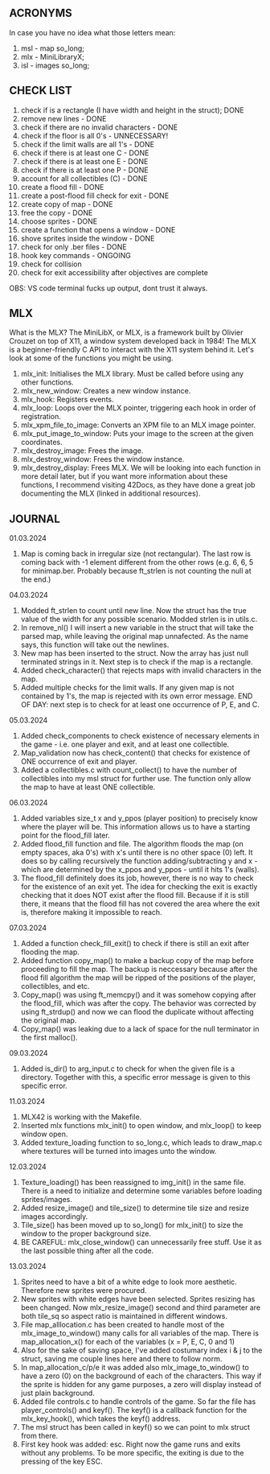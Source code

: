 ## ACRONYMS

In case you have no idea what those letters mean:
1. msl - map so_long;
2. mlx - MiniLibraryX;
3. isl - images so_long;

## CHECK LIST

1. check if is a rectangle (I have width and height in the struct); DONE
2. remove new lines - DONE 
3. check if there are no invalid characters - DONE
4. check if the floor is all 0's - UNNECESSARY!
5. check if the limit walls are all 1's - DONE
6. check if there is at least one C - DONE
7. check if there is at least one E - DONE
8. check if there is at least one P - DONE
9. account for all collectibles (C) - DONE
10. create a flood fill - DONE
11. create a post-flood fill check for exit - DONE
12. create copy of map - DONE
13. free the copy - DONE
14. choose sprites - DONE
15. create a function that opens a window - DONE
16. shove sprites inside the window - DONE
17. check for only .ber files - DONE
18. hook key commands - ONGOING
19. check for collision
20. check for exit accessibility after objectives are complete 

OBS: VS code terminal fucks up output, dont trust it always.

## MLX

What is the MLX?
The MiniLibX, or MLX, is a framework built by Olivier Crouzet on top of X11, a window system developed back in 1984! The MLX is a beginner-friendly C API to interact with the X11 system behind it. Let's look at some of the functions you might be using.

1. mlx_init: Initialises the MLX library. Must be called before using any other functions.
2. mlx_new_window: Creates a new window instance.
3. mlx_hook: Registers events.
4. mlx_loop: Loops over the MLX pointer, triggering each hook in order of registration.
5. mlx_xpm_file_to_image: Converts an XPM file to an MLX image pointer.
6. mlx_put_image_to_window: Puts your image to the screen at the given coordinates.
7. mlx_destroy_image: Frees the image.
8. mlx_destroy_window: Frees the window instance.
9. mlx_destroy_display: Frees MLX.
We will be looking into each function in more detail later, 
but if you want more information about these functions, I 
recommend visiting 42Docs, as they have done a great job 
documenting the MLX (linked in additional resources).

## JOURNAL

01.03.2024 
1. Map is coming back in irregular size (not rectangular). 
The last row is coming back with -1 element different 
from the other rows (e.g. 6, 6, 5 for minimap.ber. 
Probably because ft_strlen is not counting the null 
at the end.)

04.03.2024 
1. Modded ft_strlen to count until new line. Now the 
struct has the true value of the width for any possible 
scenario. Modded strlen is in utils.c.
2. In remove_nl() I will insert a new variable in the 
struct that will take the parsed map, while leaving the
original map unnafected. As the name says, this function 
will take out the newlines. 
3. New map has been inserted to the struct. Now the array 
has just null terminated strings in it. Next step is to 
check if the map is a rectangle.
4. Added check_character() that rejects maps with invalid
characters in the map.
5. Added multiple checks for the limit walls. If any given
map is not contained by 1's, the map is rejected with its
own error message.
END OF DAY: next step is to check for at least one occurrence
of P, E, and C.

05.03.2024
1. Added check_components to check existence of necessary
elements in the game - i.e. one player and exit, and at least
one collectible.
2. Map_validation now has check_content() that checks for
existence of ONE occurrence of exit and player.
3. Added a collectibles.c with count_collect() to have the
number of collectibles into my msl struct for further use.
The function only allow the map to have at least ONE
collectible. 

06.03.2024
1. Added variables size_t x and y_ppos (player position) to
precisely know where the player will be. This information
allows us to have a starting point for the flood_fill later.
2. Added flood_fill function and file. The algorithm floods
the map (on empty spaces, aka 0's) with x's until there is
no other space (0) left. It does so by calling recursively
the function adding/subtracting y and x -which are determined
by the x_ppos and y_ppos - until it hits 1's (walls).
3. The flood_fill definitely does its job, however, there
is no way to check for the existence of an exit yet. The 
idea for checking the exit is exactly checking that it
does NOT exist after the flood fill. Because if it is
still there, it means that the flood fill has not covered
the area where the exit is, therefore making it impossible
to reach.

07.03.2024
1. Added a function check_fill_exit() to check if there is
still an exit after flooding the map.
2. Added function copy_map() to make a backup copy of the map
before proceeding to fill the map. The backup is neccessary
because after the flood fill algorithm the map will be ripped
of the positions of the player, collectibles, and etc.
3. Copy_map() was using ft_memcpy() and it was somehow
copying after the flood_fill, which was after the copy. The
behavior was corrected by using ft_strdup() and now we can
flood the duplicate without affecting the original map.
4. Copy_map() was leaking due to a lack of space for the
null terminator in the first malloc().

09.03.2024
1. Added is_dir() to arg_input.c to check for when the given 
file is a directory. Together with this, a specific error message 
is given to this specific error.

11.03.2024
1. MLX42 is working with the Makefile.
2. Inserted mlx functions mlx_init() to open window, and mlx_loop()
to keep window open.
3. Added texture_loading function to so_long.c, which leads to 
draw_map.c where textures will be turned into images unto the
window.

12.03.2024
1. Texture_loading() has been reassigned to img_init() in the same
file. There is a need to initialize and determine some variables
before loading sprites/images.
2. Added resize_image() and tile_size() to determine tile size and
resize images accordingly.
3. Tile_size() has been moved up to so_long() for mlx_init() to size
the window to the proper background size.
4. BE CAREFUL: mlx_close_window() can unnecessarily free stuff. Use
it as the last possible thing after all the code.

13.03.2024
1. Sprites need to have a bit of a white edge to look more aesthetic.
Therefore new sprites were procured.
2. New sprites with white edges have been selected. Sprites resizing
has been changed. Now mlx_resize_image() second and third parameter
are both tile_sq so aspect ratio is maintained in different windows.
3. File map_alllocation.c has been created to handle most of the
mlx_image_to_window() many calls for all variables of the map. There
is map_allocation_x() for each of the variables (x = P, E, C, 0 and 1)
4. Also for the sake of saving space, I've added costumary index i & j
to the struct, saving me couple lines here and there to follow norm.
5. In map_allocation_c/p/e it was added also mlx_image_to_window() to
have a zero (0) on the background of each of the characters. This way
if the sprite is hidden for any game purposes, a zero will display
instead of just plain background.
6. Added file controls.c to handle controls of the game. So far the
file has player_controls() and keyf(). The keyf() is a callback function
for the mlx_key_hook(), which takes the keyf() address.
7. The msl struct has been called in keyf() so we can point to mlx 
struct from there.
8. First key hook was added: esc. Right now the game runs and exits
without any problems. To be more specific, the exiting is due to the
pressing of the key ESC.


